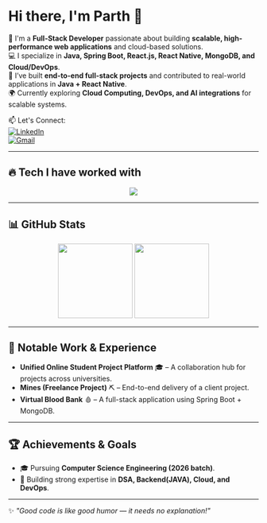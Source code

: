 # Hi there, I'm Parth 👋

🎯 I'm a **Full-Stack Developer** passionate about building **scalable, high-performance web applications** and cloud-based solutions.  
💻 I specialize in **Java, Spring Boot, React.js, React Native, MongoDB, and Cloud/DevOps**.  
🚀 I’ve built **end-to-end full-stack projects** and contributed to real-world applications in **Java + React Native**.  
🌍 Currently exploring **Cloud Computing, DevOps, and AI integrations** for scalable systems.  

📫 Let's Connect:  
[![LinkedIn](https://img.shields.io/badge/LinkedIn-blue?logo=linkedin&logoColor=white)](https://www.linkedin.com/in/parth11-c)  
[![Gmail](https://img.shields.io/badge/Gmail-red?logo=gmail&logoColor=white)](mailto:parthbhende11@gmail.com)

---

## 🔥 Tech I have worked with

<p align="center">
<img src="https://skillicons.dev/icons?i=java,spring,react,reactnative,nodejs,express,mongodb,git,github,aws,docker,kubernetes,ts,js,html,css,tailwind,cpp,python,postman&perline=10" />
</p>

---

## 📊 GitHub Stats

<p align="center">
  <img height="150" src="https://github-readme-stats.vercel.app/api?username=parth11-c&show_icons=true&theme=radical" />
  <img height="150" src="https://github-readme-stats.vercel.app/api/top-langs/?username=parth11-c&layout=compact&theme=radical" />
</p>

---

## 🚀 Notable Work & Experience
- **Unified Online Student Project Platform** 🎓 – A collaboration hub for projects across universities.  
- **Mines (Freelance Project)** ⛏ – End-to-end delivery of a client project.  
- **Virtual Blood Bank** 🩸 – A full-stack application using Spring Boot + MongoDB.
---

## 🏆 Achievements & Goals
- 🎓 Pursuing **Computer Science Engineering (2026 batch)**.  
- 🌟 Building strong expertise in **DSA, Backend(JAVA), Cloud, and DevOps**.  

---

✨ *"Good code is like good humor — it needs no explanation!"*  
